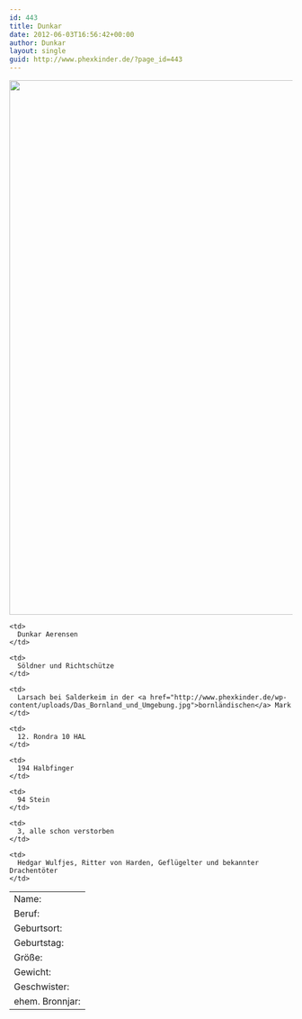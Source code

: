 ```yaml
---
id: 443
title: Dunkar
date: 2012-06-03T16:56:42+00:00
author: Dunkar
layout: single
guid: http://www.phexkinder.de/?page_id=443
---
```

[](http://www.phexkinder.de/wp-content/uploads/Mossman_Subotai.jpg)[<img class="aligncenter wp-image-1273 size-full" title="Dunkar Aerensen" src="http://www.phexkinder.de/wp-content/uploads/2017/11/mercenary_archer_by_windmaker-d5a8ttl.jpg" alt="" width="672" height="950" srcset="http://www.phexkinder.de/wp-content/uploads/2017/11/mercenary_archer_by_windmaker-d5a8ttl.jpg 672w, http://www.phexkinder.de/wp-content/uploads/2017/11/mercenary_archer_by_windmaker-d5a8ttl-212x300.jpg 212w" sizes="(max-width: 672px) 100vw, 672px" />](http://www.phexkinder.de/wp-content/uploads/Mossman_Subotai.jpg)

<table>
  <tr>
    <td>
      Name:
    </td>
    
    <td>
      Dunkar Aerensen
    </td>
  </tr>
  
  <tr>
    <td>
      Beruf:
    </td>
    
    <td>
      Söldner und Richtschütze
    </td>
  </tr>
  
  <tr>
    <td>
      Geburtsort:
    </td>
    
    <td>
      Larsach bei Salderkeim in der <a href="http://www.phexkinder.de/wp-content/uploads/Das_Bornland_und_Umgebung.jpg">bornländischen</a> Mark
    </td>
  </tr>
  
  <tr>
    <td>
      Geburtstag:
    </td>
    
    <td>
      12. Rondra 10 HAL
    </td>
  </tr>
  
  <tr>
    <td>
      Größe:
    </td>
    
    <td>
      194 Halbfinger
    </td>
  </tr>
  
  <tr>
    <td>
      Gewicht:
    </td>
    
    <td>
      94 Stein
    </td>
  </tr>
  
  <tr>
    <td>
      Geschwister:
    </td>
    
    <td>
      3, alle schon verstorben
    </td>
  </tr>
  
  <tr>
    <td>
      ehem. Bronnjar:
    </td>
    
    <td>
      Hedgar Wulfjes, Ritter von Harden, Geflügelter und bekannter Drachentöter
    </td>
  </tr>
</table>